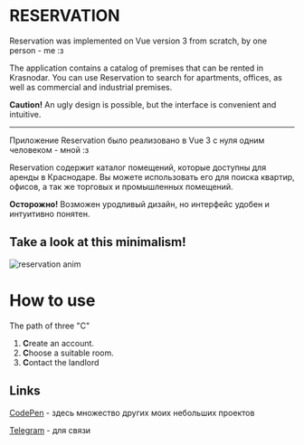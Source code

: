 # RESERVATION

Reservation was implemented on Vue version 3 from scratch, by one person - me :з

The application contains a catalog of premises that can be rented in Krasnodar.
You can use Reservation to search for apartments, offices, as well as commercial and industrial premises.

**Caution!** An ugly design is possible, but the interface is convenient and intuitive.

---

Приложение Reservation было реализовано в Vue 3 с нуля одним человеком - мной :з

Reservation содержит каталог помещений, которые доступны для аренды в Краснодаре.
Вы можете использовать его для поиска квартир, офисов, а так же торговых и промышленных помещений.

**Осторожно!** Возможен уродливый дизайн, но интерфейс удобен и интуитивно понятен. 

## Take a look at this minimalism!
![reservation anim](https://user-images.githubusercontent.com/92846803/223812677-fa3db7f1-8fd0-4e07-aa14-ff08a1b9410e.gif)

# How to use
The path of three "C"
1. **C**reate an account.
2. **C**hoose a suitable room.
3. **C**ontact the landlord

## Links

[CodePen](https://codepen.io/nixxxikkk) - здесь множество других моих небольших проектов

[Telegram](https://t.me/nekit1010) - для связи